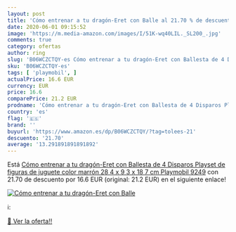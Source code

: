 ```yaml
---
layout: post
title: 'Cómo entrenar a tu dragón-Eret con Balle al 21.70 % de descuento'
date: 2020-06-01 09:15:52
image: 'https://m.media-amazon.com/images/I/51K-wq40LIL._SL200_.jpg'
comments: true
category: ofertas
author: ring
slug: 'B06WCZCTQY-es Cómo entrenar a tu dragón-Eret con Ballesta de 4 Disparos...'
sku: 'B06WCZCTQY-es'
tags: [ 'playmobil', ]
actualPrice: 16.6 EUR
currency: EUR
price: 16.6
comparePrice: 21.2 EUR
prodname: 'Cómo entrenar a tu dragón-Eret con Ballesta de 4 Disparos Playset de figuras de juguete  color marrón  28 4 x 9 3 x 18 7 cm Playmobil 9249'
country: 'es'
flag: '🇪🇸'
brand: ''
buyurl: 'https://www.amazon.es/dp/B06WCZCTQY/?tag=tolees-21'
descuento: '21.70'
average: '13.291891891891892'
---
```


Está [Cómo entrenar a tu dragón-Eret con Ballesta de 4 Disparos Playset de figuras de juguete  color marrón  28 4 x 9 3 x 18 7 cm Playmobil 9249](https://www.amazon.es/dp/B06WCZCTQY/?tag=tolees-21) con 21.70 de descuento por 16.6 EUR (original: 21.2 EUR) en el siguiente enlace!

[![Cómo entrenar a tu dragón-Eret con Balle](https://m.media-amazon.com/images/I/51K-wq40LIL._SL200_.jpg)](https://www.amazon.es/dp/B06WCZCTQY/?tag=tolees-21)

ℹ️:


[🛒 Ver la oferta!!](https://www.amazon.es/dp/B06WCZCTQY/?tag=tolees-21)
